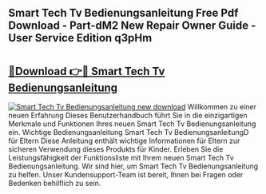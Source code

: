 ## Smart Tech Tv Bedienungsanleitung Free Pdf Download - Part-dM2 New Repair Owner Guide - User Service Edition q3pHm

# <h2><a href="http://df1ikp.blite.top/?on=Smart+Tech+Tv+Bedienungsanleitung">🔗Download 👉🔴 Smart Tech Tv Bedienungsanleitung</a></h2>

[![Smart Tech Tv Bedienungsanleitung new download](https://i.imgur.com/lujVjoI.png)](http://df1ikp.blite.top/?on=Smart+Tech+Tv+Bedienungsanleitung)
Willkommen zu einer neuen Erfahrung Dieses Benutzerhandbuch führt Sie in die einzigartigen Merkmale und Funktionen Ihres neuen Smart Tech Tv Bedienungsanleitung ein. Wichtige Bedienungsanleitung Smart Tech Tv BedienungsanleitungD für Eltern Diese Anleitung enthält wichtige Informationen für Eltern zur sicheren Verwendung dieses Produkts für Kinder. Erleben Sie die Leistungsfähigkeit der Funktionsliste mit Ihrem neuen Smart Tech Tv Bedienungsanleitung. Wir sind hier, um Smart Tech Tv Bedienungsanleitung zu helfen. Unser Kundensupport-Team ist bereit, Ihnen bei Fragen oder Bedenken behilflich zu sein.
